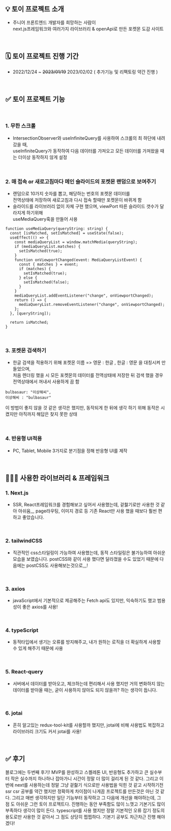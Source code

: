 ## 💡 토이 프로젝트 소개

- 주니어 프론트엔드 개발자를 희망하는 사람이 <br> next.js프레임워크와 여러가지 라이브러리 & openApi로 만든 포켓몬 도감 사이트

<br>

## 🗓️ 토이 프로젝트 진행 기간

- 2022/12/24 ~ ~~2023/01/19~~ 2023/02/02 ( 추가기능 및 리팩토링 약간 진행 )


<br>

## ✅ 토이 프로젝트 기능


<br>

### 1. 무한 스크롤

- IntersectionObserver와 useInfiniteQuery를 사용하여 스크롤의 최 하단에 내려갔을 때, <br> useInfiniteQuery가 동작하여 다음 데이터를 가져오고 모든 데이터를 가져왔을 때는 더이상 동작하지 않게 설정

<br>

### 2. 매 접속 or 새로고침마다 메인 슬라이드의 포켓몬 랜덤으로 보여주기

- 랜덤으로 10가지 숫자를 뽑고, 해당하는 번호의 포켓몬 데이터를<br>전역상태에 저장하여 새로고침과 다시 접속 할때만 포켓몬이 바뀌게 함
- 슬라이드를 라이브러리 없이 자체 구현 했으며, viewPort 따른 슬라이드 갯수가 달라지게 하기위해<br>useMediaQuery훅을 만들어 사용

```
function useMediaQuery(queryString: string) {
  const [isMatched, setIsMatched] = useState(false);
  useEffect(() => {
    const mediaQueryList = window.matchMedia(queryString);
    if (mediaQueryList.matches) {
      setIsMatched(true);
    }
    function onViewportChanged(event: MediaQueryListEvent) {
      const { matches } = event;
      if (matches) {
        setIsMatched(true);
      } else {
        setIsMatched(false);
      }
    }
    mediaQueryList.addEventListener("change", onViewportChanged);
    return () => {
      mediaQueryList.removeEventListener("change", onViewportChanged);
    };
  }, [queryString]);

  return isMatched;
}

```

<br>

### 3. 포켓몬 검색하기

- 한글 검색을 적용하기 위해 포켓몬 이름 => 영문 : 한글 , 한글 : 영문 을 대칭시켜 만들었으며,<br>처음 렌더링 했을 시 모든 포켓몬의 데이터를 전역상태에 저장한 뒤 검색 했을 경우 전역상태에서 꺼내서 사용하게 끔 함

```
bulbasaur: "이상해씨",
이상해씨 : "bulbasaur"
```

이 방법이 좋지 않을 것 같은 생각은 했지만, 동작되게 한 뒤에 생각 하기 위해 동작은 시켰지만 아직까지 해답은 찾지 못한 상태

<br>

### 4. 반응형 UI적용

- PC, Tablet, Mobile 3가지로 분기점을 정해 반응형 UI를 제작

<br>

## 👨🏻‍💻 사용한 라이브러리 & 프레임워크

### 1. Next.js

- SSR, React프레임워크를 경험해보고 싶어서 사용했는데, 겉핧기로만 사용한 것 같아 아쉬움,,, page라우팅, 이미지 경로 등 기존 React만 사용 했을 때보다 훨씬 편하고 좋았습니다.

<br>

### 2. tailwindCSS

- 직관적인 css스타일링이 가능하여 사용했는데, 동적 스타일링은 불가능하여 아쉬운 모습을 보였습니다. postCSS와 같이 사용 했다면 달라졌을 수도 있었기 때문에 다음에는 postCSS도 사용해보는것으로,,,!

<br>

### 3. axios

- javaScript에서 기본적으로 제공해주는 Fetch api도 있지만, 익숙하기도 했고 범용성이 좋은 axios를 사용!

<br>

### 4. typeScript

- 동적타입에서 생기는 오류를 방지해주고, 내가 원하는 로직을 더 확실하게 사용할 수 있게 해주기 때문에 사용

<br>

### 5. React-query

- 서버에서 데이터를 받아오고, 체크하는데 편리해서 사용 했지만 거의 변화하지 않는 데이터를 받아올 때는, 굳이 사용하지 않아도 되지 않을까? 하는 생각이 듭니다.

<br>

### 6. jotai

- 흔히 알고있는 redux-tool-kit를 사용할까 했지만, jotai에 비해 사용법도 복잡하고 라이브러리 크기도 커서 jotai를 사용!

<br>

## ✅ 후기

블로그에는 두번째 후기! MVP를 완성하고 스켈레톤 UI, 반응형도 추가하고 큰 실수부터 작은 실수까지 하나하나 잡아가니 시간이 정말 더 많이 걸리게 된 것 같다. 그리고 이번에 next를 사용하는데 정말 그냥 겉핧기 식으로만 사용법을 익힌 것 같고 시작하기전 ssr csr 공부를 약간 했지만 정확하게 차이점이 나게끔 프로젝트를 만든것은 아닌 것 같다. 그리고 매번 생각하지만 일단 기능부터 동작하고 그 다음에 개선을 해야하는데, 그 점 도 아쉬운 그런 토이 프로젝트다. 진행하는 동안 부족함도 많이 느꼇고 기본기도 많이 부족하다 생각이 많이 든다. typescript를 사용 했지만 정말 기본적인 오류 잡기 정도의 용도로만 사용한 것 같아서 그 점도 상당히 찝찝하다. 기본기 공부도 차근차근 진행 해야겠다!
